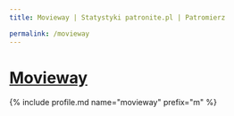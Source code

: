 ```yaml
---
title: Movieway | Statystyki patronite.pl | Patromierz

permalink: /movieway
---
```


# [Movieway](https://patronite.pl/movieway)

{% include profile.md name="movieway" prefix="m" %}
